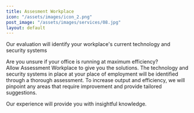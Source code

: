 ```yaml
---
title: Assesment Workplace
icon: "/assets/images/icon_2.png"
post_image: "/assets/images/services/08.jpg"
layout: default
---
```


<p>Our evaluation will identify your workplace's current technology and security systems</p>

<p>Are you unsure if your office is running at maximum efficiency? <br> Allow Assessment Workplace to give you the solutions. The technology and security systems in place at your place of employment will be identified through a thorough assessment. To increase output and efficiency, we will pinpoint any areas that require improvement and provide tailored suggestions. </p>
<p>Our experience will provide you with insightful knowledge.  </p>